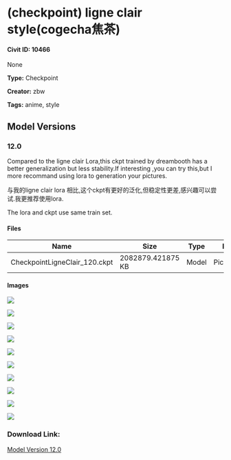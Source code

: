 # (checkpoint) ligne clair style(cogecha焦茶)

#### Civit ID: 10466

None

**Type:** Checkpoint

**Creator:** zbw

**Tags:** anime, style

## Model Versions

### 12.0

<p>Compared to the ligne clair Lora,this ckpt trained by dreambooth has a better generalization but less stability.If interesting ,you can try this,but I more recommand using lora to generation your pictures.</p><p>与我的ligne clair lora 相比,这个ckpt有更好的泛化,但稳定性更差,感兴趣可以尝试.我更推荐使用lora.</p><p>The lora and ckpt use same train set.</p><p></p>

#### Files

| Name | Size | Type | Format | Download Url | AutoV1 | AutoV2 | SHA256 | CRC32 | BLAKE3 |
| --- | --- | --- | --- | --- | --- | --- | --- | --- | --- |
| CheckpointLigneClair_120.ckpt | 2082879.421875 KB | Model | PickleTensor | https://civitai.com/api/download/models/12433 | 8F32B8DF | 96EA65A181 | 96EA65A1818B02F20BDEE01E26491AC57A8335CA73F37FB80F87BB91E8E653D6 | 8B835115 | 5B1B70C1299B1AAAED86C67501BE586FEBAB7D7A2992B56B12E05328B83DC4F3 |

#### Images

<p><img src="https://image.civitai.com/xG1nkqKTMzGDvpLrqFT7WA/26ff5012-c31f-45d8-bb2a-fde797dc4d00/width=450/119818.jpeg" /></p>

<p><img src="https://image.civitai.com/xG1nkqKTMzGDvpLrqFT7WA/dd0b8cf6-7345-4c3d-e850-fc7c751a9f00/width=450/119836.jpeg" /></p>

<p><img src="https://image.civitai.com/xG1nkqKTMzGDvpLrqFT7WA/d52e67e8-fa30-48c8-9d60-3de51cf11300/width=450/119835.jpeg" /></p>

<p><img src="https://image.civitai.com/xG1nkqKTMzGDvpLrqFT7WA/2aeaca5a-455e-46c2-dd7d-1bbe0f895e00/width=450/119834.jpeg" /></p>

<p><img src="https://image.civitai.com/xG1nkqKTMzGDvpLrqFT7WA/cac87625-89a9-4b89-da96-b213efa5e900/width=450/119833.jpeg" /></p>

<p><img src="https://image.civitai.com/xG1nkqKTMzGDvpLrqFT7WA/8ff6e8af-ed1d-4c82-e707-5f2d6c1bf800/width=450/119832.jpeg" /></p>

<p><img src="https://image.civitai.com/xG1nkqKTMzGDvpLrqFT7WA/b0060739-4667-412f-05ab-870bcad87800/width=450/119831.jpeg" /></p>

<p><img src="https://image.civitai.com/xG1nkqKTMzGDvpLrqFT7WA/345dc02e-fc5a-4ec7-b1de-45d3bd658900/width=450/119830.jpeg" /></p>

<p><img src="https://image.civitai.com/xG1nkqKTMzGDvpLrqFT7WA/51057b7d-551f-48f8-684b-5ba36e56e500/width=450/119829.jpeg" /></p>

<p><img src="https://image.civitai.com/xG1nkqKTMzGDvpLrqFT7WA/05ad5dc1-5c40-4377-357e-9b038a7d1600/width=450/119828.jpeg" /></p>

### Download Link:

[Model Version 12.0](https://civitai.com/api/download/models/12433)

